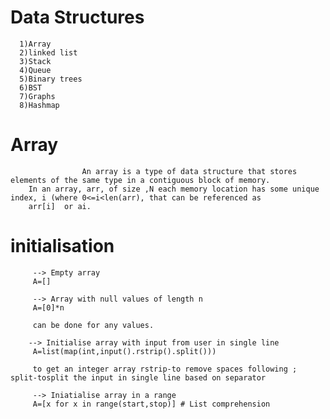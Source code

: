 # Data Structures

      1)Array
      2)linked list
      3)Stack
      4)Queue
      5)Binary trees
      6)BST
      7)Graphs
      8)Hashmap


# Array
                    An array is a type of data structure that stores elements of the same type in a contiguous block of memory.
        In an array, arr, of size ,N each memory location has some unique index, i (where 0<=i<len(arr), that can be referenced as 
        arr[i]  or ai.

 # initialisation
         --> Empty array
         A=[]
        
         --> Array with null values of length n
         A=[0]*n
        
         can be done for any values.
        
        --> Initialise array with input from user in single line
         A=list(map(int,input().rstrip().split()))
        
         to get an integer array rstrip-to remove spaces following ; split-tosplit the input in single line based on separator
        
         --> Iniatialise array in a range
         A=[x for x in range(start,stop)] # List comprehension
 
 
